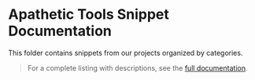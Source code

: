 # Apathetic Tools Snippet Documentation

This folder contains snippets from our projects organized by categories.

> For a complete listing with descriptions, see the [full documentation](../README.md).
